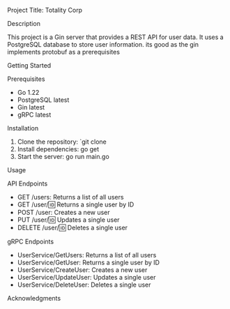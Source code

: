 Project Title: Totality Corp

Description

This project is a Gin server that provides a REST API for user data. It uses a PostgreSQL database to store user information. its good as the gin implements protobuf as a prerequisites

Getting Started

Prerequisites

- Go 1.22
- PostgreSQL latest
- Gin latest
- gRPC latest

Installation

1. Clone the repository: `git clone 
2. Install dependencies: go get
3. Start the server: go run main.go

Usage


API Endpoints

- GET /users: Returns a list of all users
- GET /user/:id: Returns a single user by ID
- POST /user: Creates a new user
- PUT /user/:id: Updates a single user
- DELETE /user/:id: Deletes a single user

gRPC Endpoints

- UserService/GetUsers: Returns a list of all users
- UserService/GetUser: Returns a single user by ID
- UserService/CreateUser: Creates a new user
- UserService/UpdateUser: Updates a single user
- UserService/DeleteUser: Deletes a single user


Acknowledgments
